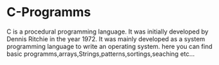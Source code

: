 # C-Programms

C is a procedural programming language. It was initially developed by Dennis Ritchie in the year 1972. It was mainly developed as a system programming language to write an operating system. 
here you can find basic programms,arrays,Strings,patterns,sortings,seaching etc...

